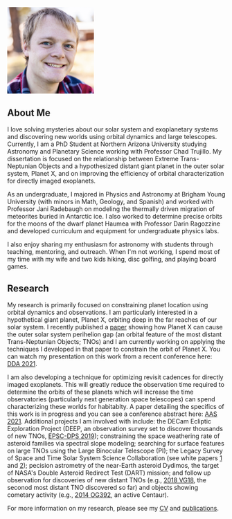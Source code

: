 <img src="picture.jpg" width="200">

## About Me
I love solving mysteries about our solar system and exoplanetary systems and discovering new worlds using orbital dynamics and large telescopes. Currently, I am a PhD Student at Northern Arizona University studying Astronomy and Planetary Science working with Professor Chad Trujillo. My dissertation is focused on the relationship between Extreme Trans-Neptunian Objects and a hypothesized distant giant planet in the outer solar system, Planet X, and on improving the efficiency of orbital characterization for directly imaged exoplanets.

As an undergraduate, I majored in Physics and Astronomy at Brigham Young University (with minors in Math, Geology, and Spanish) and worked with Professor Jani Radebaugh on modeling the thermally driven migration of meteorites buried in Antarctic ice. I also worked to determine precise orbits for the moons of the dwarf planet Haumea with Professor Darin Ragozzine and developed curriculum and equipment for undergraduate physics labs.

I also enjoy sharing my enthusiasm for astronomy with students through teaching, mentoring, and outreach. When I'm not working, I spend most of my time with my wife and two kids hiking, disc golfing, and playing board games.

## Research
My research is primarily focused on constraining planet location using orbital dynamics and observations. I am particularly interested in a hypothetical giant planet, Planet X, orbiting deep in the far reaches of our solar system. I recently published a [paper](https://iopscience.iop.org/article/10.3847/1538-3881/abfb6f) showing how Planet X can cause the outer solar system perihelion gap (an orbital feature of the most distant Trans-Neptunian Objects; TNOs) and I am currently working on applying the techniques I developed in that paper to constrain the orbit of Planet X. You can watch my presentation on this work from a recent conference here: [DDA 2021](https://vimeo.com/545351933).

I am also developing a technique for optimizing revisit cadences for directly imaged exoplanets. This will greatly reduce the observation time required to determine the orbits of these planets which will increase the time observatories (particularly next generation space telescopes) can spend characterizing these worlds for habitablty. A paper detailing the specifics of this work is in progress and you can see a conference abstract here: [AAS 2021](https://baas.aas.org/pub/2021n1i516p03/release/1). Additional projects I am involved with include: the DECam Ecliptic Exploration Project (DEEP, an observation survey set to discover thousands of new TNOs, [EPSC-DPS 2019](https://meetingorganizer.copernicus.org/EPSC-DPS2019/EPSC-DPS2019-395-1.pdf)); constraining the space weathering rate of asteroid families via spectral slope modeling; searching for surface features on large TNOs using the Large Binocular Telescope (PI); the Legacy Survey of Space and Time Solar System Science Collaboration (see white papers [1](https://arxiv.org/pdf/2009.07653.pdf) and [2](https://arxiv.org/pdf/2011.03584.pdf)); pecision astrometry of the near-Earth asteroid Dydimos, the target of NASA's Double Asteroid Redirect Test (DART) mission; and follow up observation for discoveries of new distant TNOs (e.g., [2018 VG18](https://minorplanetcenter.net/mpec/K18/K18Y14.html), the seconod most distant TNO discovered so far) and objects showing cometary activity (e.g., [2014 OG392](https://iopscience.iop.org/article/10.3847/2041-8213/ab7dc6/pdf), an active Centaur).

For more information on my research, please see my [CV](cv_oct_2021.pdf) and [publications](https://ui.adsabs.harvard.edu/search/filter_author_facet_hier_fq_author=AND&filter_author_facet_hier_fq_author=author_facet_hier%3A%220%2FOldroyd%2C%20W%22&fq=%7B!type%3Daqp%20v%3D%24fq_author%7D&fq_author=(author_facet_hier%3A%220%2FOldroyd%2C%20W%22)&q=%20author%3A%22oldroyd%22&sort=date%20desc%2C%20bibcode%20desc&p_=0).

